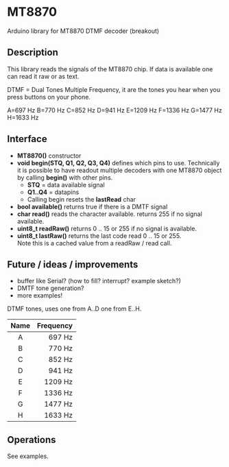 # MT8870

Arduino library for MT8870 DTMF decoder (breakout)

## Description

This library reads the signals of the MT8870 chip. 
If data is available one can read it raw or as text.

DTMF = Dual Tones Multiple Frequency, it are the tones you
hear when you press buttons on your phone. 

A=697 Hz
B=770 Hz
C=852 Hz
D=941 Hz
E=1209 Hz
F=1336 Hz
G=1477 Hz
H=1633 Hz

## Interface

- **MT8870()** constructor
- **void begin(STQ, Q1, Q2, Q3, Q4)** defines which pins to use. 
Technically it is possible to have readout multiple decoders
with one MT8870 object by calling **begin()** with other pins.
  - **STQ**    = data available signal
  - **Q1..Q4** = datapins
  - Calling begin resets the **lastRead** char
- **bool available()** returns true if there is a DMTF signal 
- **char read()** reads the character available. returns 255 if no signal available.
- **uint8_t readRaw()** returns 0 .. 15 or 255 if no signal is available.
- **uint8_t lastRaw()** returns the last code read 0 .. 15 or 255.  
Note this is a cached value from a readRaw / read call.


## Future / ideas / improvements

- buffer like Serial? (how to fill? interrupt? example sketch?)
- DMTF tone generation?
- more examples!

DTMF tones, uses one from A..D one from E..H.

| Name | Frequency |
|:----:|----:|
| A | 697 Hz  |
| B | 770 Hz  |
| C | 852 Hz  |
| D | 941 Hz  |
| E | 1209 Hz |
| F | 1336 Hz |
| G | 1477 Hz |
| H | 1633 Hz |

## Operations

See examples.
